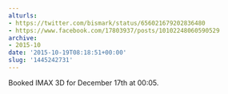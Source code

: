 ```yaml
---
alturls:
- https://twitter.com/bismark/status/656021679202836480
- https://www.facebook.com/17803937/posts/10102248060590529
archive:
- 2015-10
date: '2015-10-19T08:18:51+00:00'
slug: '1445242731'
---
```


Booked IMAX 3D for December 17th at 00:05.

